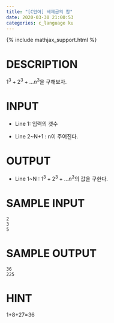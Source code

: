 ```yaml
---
title: "[C언어] 세제곱의 합"
date: 2020-03-30 21:00:53
categories: c_language ku
---
```


{% include mathjax_support.html %}

# DESCRIPTION
$1^3+2^3+...n^3$을 구해보자.

# INPUT
* Line 1: 입력의 갯수

* Line 2~N+1 : n이 주어진다.

# OUTPUT
* Line 1~N : $1^3+2^3+...n^3$의 값을 구한다.

# SAMPLE INPUT
```
2
3
5
```

# SAMPLE OUTPUT
```
36
225
```

# HINT
1+8+27=36

<script src="https://gist.github.com/DetegiCE/3ce111f93a5b54942dfc353faff6b84b.js"></script>
